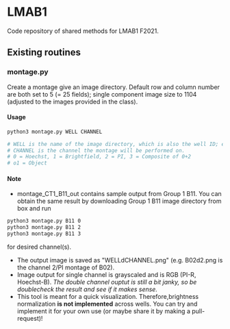 # LMAB1
Code repository of shared methods for LMAB1 F2021.

## Existing routines

### montage.py
Create a montage give an image directory. Default row and column number are both set to 5 (= 25 fields); single component image size to 1104 (adjusted to the images provided in the class).
#### Usage
```bash
python3 montage.py WELL CHANNEL

# WELL is the name of the image directory, which is also the well ID; e.g. B02
# CHANNEL is the channel the montage will be performed on.
# 0 = Hoechst, 1 = Brightfield, 2 = PI, 3 = Composite of 0+2
# o1 = Object
```
#### Note
 - montage_CT1_B11_out contains sample output from Group 1 B11. You can obtain the same result by downloading Group 1 B11 image directory from box and run
 ```bash
 python3 montage.py B11 0
 python3 montage.py B11 2
 python3 montage.py B11 3
 ```
 for desired channel(s).
 - The output image is saved as "WELLdCHANNEL.png" (e.g. B02d2.png is the channel 2/PI montage of B02).
 - Image output for single channel is grayscaled and is RGB (PI-R, Hoechst-B). *The double channel ouptut is still a bit janky, so be doublecheck the result and see if it makes sense.*
 - This tool is meant for a quick visualization. Therefore,brightness normalization **is not implemented** across wells. You can try and implement it for your own use (or maybe share it by making a pull-request)!

